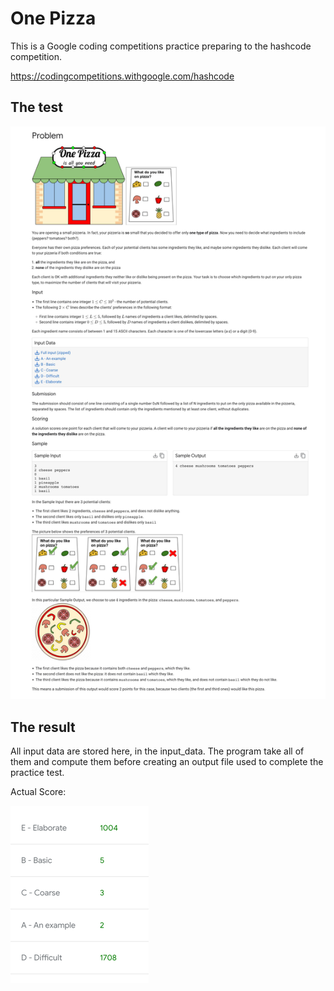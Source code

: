 # One Pizza

This is a Google coding competitions practice preparing to the hashcode competition.

https://codingcompetitions.withgoogle.com/hashcode

## The test

![Google Practice Pizza](consigne/GooglePracticePizza.jpeg)

## The result

All input data are stored here, in the input_data.
The program take all of them and compute them before creating an output file used to complete the practice test.

Actual Score: 

![Score](consigne/Score.png)